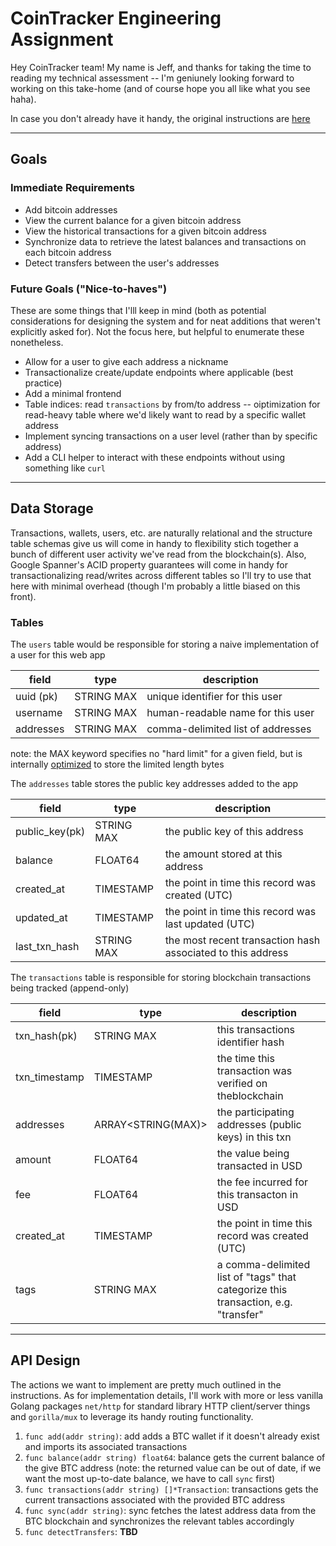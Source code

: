 # CoinTracker Engineering Assignment

Hey CoinTracker team! My name is Jeff, and thanks for taking the time to reading my technical assessment -- I'm geniunely looking forward to working on this take-home (and of course hope you all like what you see haha).

In case you don't already have it handy, the original instructions are [here](https://cointracker.notion.site/CoinTracker-Engineering-Assignment-ac869846380545dbb1c8ad4f947a8e29)

---

## Goals

### Immediate Requirements
- Add bitcoin addresses
- View the current balance for a given bitcoin address
- View the historical transactions for a given bitcoin address
- Synchronize data to retrieve the latest balances and transactions on each bitcoin address
- Detect transfers between the user's addresses

### Future Goals ("Nice-to-haves")

These are some things that I'lll keep in mind (both as potential considerations for designing the system and for neat additions that weren't explicitly asked for). Not the focus here, but helpful to enumerate these nonetheless.

- Allow for a user to give each address a nickname
- Transactionalize create/update endpoints where applicable (best practice)
- Add a minimal frontend
- Table indices: read `transactions` by from/to address -- oiptimization for read-heavy table where we'd likely want to read by a specific wallet address
- Implement syncing transactions on a user level (rather than by specific address)
- Add a CLI helper to interact with these endpoints without using something like `curl`

---

## Data Storage

Transactions, wallets, users, etc. are naturally relational and the structure table schemas give us will come in handy to flexibility stich together a bunch of different user activity we've read from the blockchain(s). Also, Google Spanner's ACID property guarantees will come in handy for transactionalizing read/writes across different tables so I'll try to use that here with minimal overhead (though I'm probably a little biased on this front).

### Tables

The `users` table would be responsible for storing a naive implementation of a user for this web app

| field     | type       | description                       |
|-----------|------------|-----------------------------------|
| uuid (pk) | STRING MAX | unique identifier for this user   |
| username  | STRING MAX | human-readable name for this user |
| addresses | STRING MAX | comma-delimited list of addresses |

note: the MAX keyword specifies no "hard limit" for a given field, but is internally [optimized](https://stackoverflow.com/questions/45964937/performance-difference-for-stringmax) to store the limited length bytes

The `addresses` table stores the public key addresses added to the app

| field         | type       | description                                                 |
|---------------|------------|-------------------------------------------------------------|
| public_key(pk)| STRING MAX | the public key of this address                              |
| balance       | FLOAT64    | the amount stored at this address                           |
| created_at    | TIMESTAMP  | the point in time this record was created (UTC)             |
| updated_at    | TIMESTAMP  | the point in time this record was last updated (UTC)        |
| last_txn_hash | STRING MAX | the most recent transaction hash associated to this address |

The `transactions` table is responsible for storing blockchain transactions being tracked (append-only)

| field           | type                | description                                                                                              |
|-----------------|---------------------|----------------------------------------------------------------------------------------------------------|
| txn_hash(pk)    | STRING MAX          | this transactions identifier hash                                                                        |
| txn_timestamp   | TIMESTAMP           | the time this transaction was verified on theblockchain                                                  |
| addresses       | ARRAY<STRING(MAX)>  | the participating addresses (public keys) in this txn                                                    |
| amount          | FLOAT64             | the value being transacted in USD                                                                        |
| fee             | FLOAT64             | the fee incurred for this transacton in USD                                                              |
| created_at      | TIMESTAMP           | the point in time this record was created (UTC)                                                          |
| tags            | STRING MAX          | a comma-delimited list of "tags" that categorize this transaction, e.g. "transfer"                       |

---

## API Design

The actions we want to implement are pretty much outlined in the instructions. As for implementation details, I'll work with more or less vanilla Golang packages `net/http` for standard library HTTP client/server things and `gorilla/mux` to leverage its handy routing functionality.

1. `func add(addr string)`: add adds a BTC wallet if it doesn't already exist and imports its associated transactions
2. `func balance(addr string) float64`: balance gets the current balance of the give BTC address (note: the returned value can be out of date, if we want the most up-to-date balance, we have to call `sync` first)
3. `func transactions(addr string) []*Transaction`: transactions gets the current transactions associated with the provided BTC address
4. `func sync(addr string)`: sync fetches the latest address data from the BTC blockchain and synchronizes the relevant tables accordingly
5. `func detectTransfers`: **TBD**